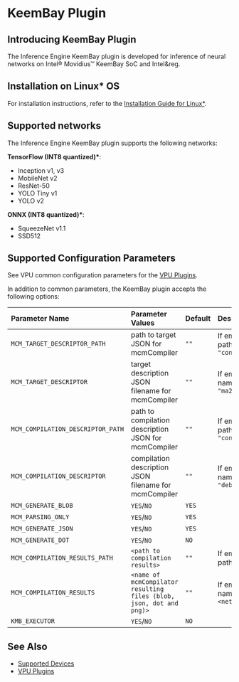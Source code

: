 # KeemBay Plugin

## Introducing KeemBay Plugin

The Inference Engine KeemBay plugin is developed for inference of neural networks on Intel&reg; Movidius&trade; KeemBay SoC and Intel&reg.

## Installation on Linux* OS

For installation instructions, refer to the [Installation Guide for Linux\*](./docs/install_guides/installing-openvino-linux.md).

## Supported networks

The Inference Engine KeemBay plugin supports the following networks:

**TensorFlow (INT8 quantized)\***:
* Inception v1, v3
* MobileNet v2
* ResNet-50
* YOLO Tiny v1
* YOLO v2

**ONNX (INT8 quantized)\***:
* SqueezeNet v1.1
* SSD512

## Supported Configuration Parameters

See VPU common configuration parameters for the [VPU Plugins](./docs/IE_DG/supported_plugins/VPU.md).

In addition to common parameters, the KeemBay plugin accepts the following options:

| Parameter Name                | Parameter Values                                   | Default       |Description|
| :---                          | :---                                               | :---          | :---      |
| `MCM_TARGET_DESCRIPTOR_PATH`     | path to target JSON for mcmCompiler                         | `""`        | If empty effective path will be `"config/target"`
| `MCM_TARGET_DESCRIPTOR`          | target description JSON filename for mcmCompiler            | `""`        | If empty effective name will be `"ma2490"`
| `MCM_COMPILATION_DESCRIPTOR_PATH` | path to compilation description JSON for mcmCompiler        | `""`        | If empty effective path will be `"config/compilation"`
| `MCM_COMPILATION_DESCRIPTOR`     | compilation description JSON filename for mcmCompiler        | `""`        | If empty effective name will be `"debug_ma2490"`
| `MCM_GENERATE_BLOB`                                                                            | `YES`/`NO` | `YES` |
| `MCM_PARSING_ONLY`                                                                             | `YES`/`NO` | `YES` |
| `MCM_GENERATE_JSON`                                                                            | `YES`/`NO` | `YES` |
| `MCM_GENERATE_DOT`                                                                             | `YES`/`NO` | `NO`  |
| `MCM_COMPILATION_RESULTS_PATH`                                                                  |`<path to compilation results>` | `""` | If empty effective path will be `"."`
| `MCM_COMPILATION_RESULTS`                                                                       |`<name of mcmCompilator resulting files (blob, json, dot and png)>`| `""` | If empty effective name will be `"<network name>"`
| `KMB_EXECUTOR`                                                                                 | `YES`/`NO` | `NO` |

## See Also

* [Supported Devices](./docs/IE_DG/supported_plugins/Supported_Devices.md)
* [VPU Plugins](./docs/IE_DG/supported_plugins/VPU.md)
